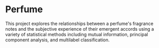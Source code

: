 # Perfume
This project explores the relationships between a perfume's fragrance notes and the subjective experience of their emergent accords using a variety of statistical methods including mutual information, principal component analysis, and multilabel classification.



